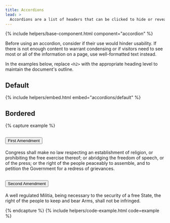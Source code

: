 ```yaml
---
title: Accordions
lead: >
  Accordions are a list of headers that can be clicked to hide or reveal additional content.
---
```


{% include helpers/base-component.html component="accordion" %}

Before using an accordion, consider if their use would hinder usability. If there is not enough content to warrant condensing or if visitors need to see most or all of the information on a page, use well-formatted text instead.

In the examples below, replace `<h2>` with the appropriate heading level to maintain the document's outline.

## Default

{% include helpers/embed.html embed="accordions/default" %}

## Bordered

{% capture example %}
<div class="usa-accordion usa-accordion--bordered">
  <h2 class="usa-accordion__heading">
    <button class="usa-accordion__button" aria-expanded="true" aria-controls="unique-id-4">
      First Amendment
    </button>
  </h2>
  <div id="unique-id-4" class="usa-accordion__content usa-prose">
    <p>Congress shall make no law respecting an establishment of religion, or prohibiting the free exercise thereof; or abridging the freedom of speech, or of the press; or the right of the people peaceably to assemble, and to petition the Government for a redress of grievances.</p>
  </div>

  <h2 class="usa-accordion__heading">
    <button class="usa-accordion__button" aria-expanded="false" aria-controls="unique-id-5">
      Second Amendment
    </button>
  </h2>
  <div id="unique-id-5" class="usa-accordion__content usa-prose">
    <p>A well regulated Militia, being necessary to the security of a free State, the right of the people to keep and bear Arms, shall not be infringed.</p>
  </div>
</div>
{% endcapture %}
{% include helpers/code-example.html code=example %}
